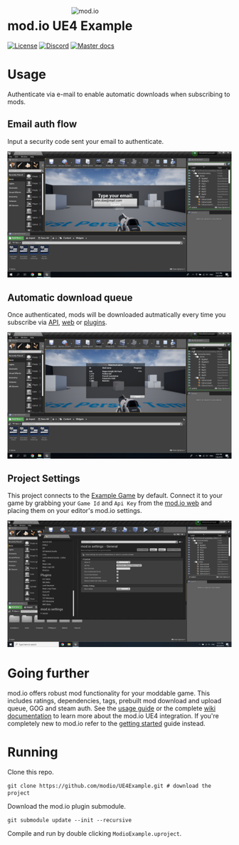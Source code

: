 <a href="https://mod.io"><img src="https://static.mod.io/v1/images/branding/modio-color-dark.svg" alt="mod.io" width="360" align="right"/></a>
# mod.io UE4 Example
[![License](https://img.shields.io/badge/license-MIT-brightgreen.svg)](https://github.com/modio/UE4Example/blob/master/LICENSE)
[![Discord](https://img.shields.io/discord/389039439487434752.svg?label=Discord&logo=discord&color=7289DA&labelColor=2C2F33)](https://discord.mod.io)
[![Master docs](https://img.shields.io/badge/docs-master-green.svg)](https://github.com/modio/UE4Plugin/wiki)

# Usage

Authenticate via e-mail to enable automatic downloads when subscribing to mods.

## Email auth flow

Input a security code sent your email to authenticate.

![Alt text](img/email_flow.png?raw=true "Title")

## Automatic download queue

Once authenticated, mods will be downloaded autmatically every time you subscribe via [API](https://docs.mod.io/), [web](https://mod.io/) or [plugins](https://github.com/modio/UE4Plugin).

![Alt text](img/download_queue.png?raw=true "Title")

## Project Settings

This project connects to the [Example Game](https://example.test.mod.io/) by default. Connect it to your game by grabbing your `Game Id` and `Api Key` from the [mod.io web](https://mod.io/) and placing them on your editor's mod.io settings.

![Alt text](img/settings.png?raw=true "Title")

# Going further

mod.io offers robust mod functionality for your moddable game. This includes ratings, dependencies, tags, prebuilt mod download and upload queue, GOG and steam auth. See the [usage guide](https://github.com/modio/UE4Plugin#usage) or the complete [wiki documentation](https://github.com/modio/UE4Plugin/wiki) to learn more about the mod.io UE4 integration. If you're completely new to mod.io refer to the [getting started](https://apps.mod.io/guides/getting-started) guide instead.

# Running

Clone this repo.

```
git clone https://github.com/modio/UE4Example.git # download the project
```

Download the mod.io plugin submodule.

```
git submodule update --init --recursive
```

Compile and run by double clicking `ModioExample.uproject`.
